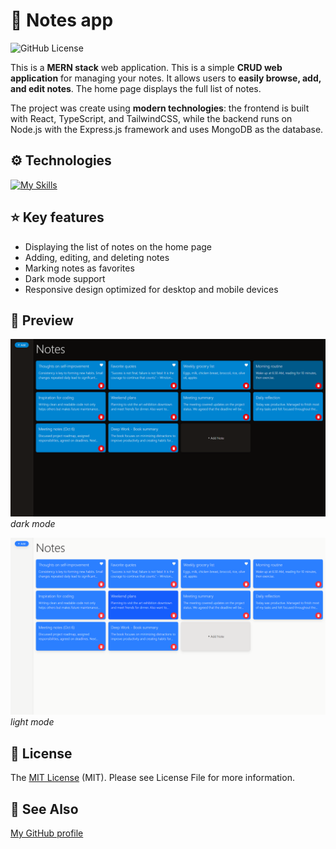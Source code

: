 # 📄 Notes app

![GitHub License](https://img.shields.io/github/license/OKE225/Quiz_app?style=for-the-badge&labelColor=gainsboro&color=whitesmoke)

This is a **MERN stack** web application. This is a simple **CRUD web application** for managing your notes. It allows users to **easily browse, add, and edit notes**. The home page displays the full list of notes.

The project was create using **modern technologies**: the frontend is built with React, TypeScript, and TailwindCSS, while the backend runs on Node.js with the Express.js framework and uses MongoDB as the database.

## ⚙️ Technologies

[![My Skills](https://skillicons.dev/icons?i=react,ts,js,tailwind,nodejs,express,mongodb&perline=7)](https://skillicons.dev)

## ⭐ Key features

- Displaying the list of notes on the home page
- Adding, editing, and deleting notes
- Marking notes as favorites
- Dark mode support
- Responsive design optimized for desktop and mobile devices

## 👀 Preview

![Notes app - dark mode](./docs/notes-dark-mode.png)
_dark mode_

![Notes app - light mode](./docs/notes-light-mode.png)
_light mode_

## 📄 License

The [MIT License](./LICENSE) (MIT). Please see License File for more information.

## 🔎 See Also

[My GitHub profile](https://github.com/OKE225)
